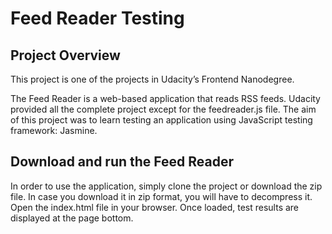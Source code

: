 # Feed Reader Testing

## Project Overview
This project is one of the projects in Udacity’s Frontend Nanodegree.

The Feed Reader is a web-based application that reads RSS feeds. Udacity provided all the complete project except for the feedreader.js file. The aim of this project was to learn testing an application using JavaScript testing framework: Jasmine.

## Download and run the Feed Reader
In order to use the application, simply clone the project or download the zip file.
In case you download it in zip format, you will have to decompress it.
Open the index.html file in your browser.
Once loaded, test results are displayed at the page bottom.


